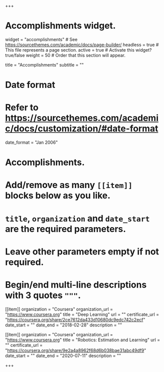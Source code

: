 +++
# Accomplishments widget.
widget = "accomplishments"  # See https://sourcethemes.com/academic/docs/page-builder/
headless = true  # This file represents a page section.
active = true  # Activate this widget? true/false
weight = 50  # Order that this section will appear.

title = "Accomplish&shy;ments"
subtitle = ""

# Date format
#   Refer to https://sourcethemes.com/academic/docs/customization/#date-format
date_format = "Jan 2006"

# Accomplishments.
#   Add/remove as many `[[item]]` blocks below as you like.
#   `title`, `organization` and `date_start` are the required parameters.
#   Leave other parameters empty if not required.
#   Begin/end multi-line descriptions with 3 quotes `"""`.

[[item]]
  organization = "Coursera"
  organization_url = "https://www.coursera.org"
  title = "Deep Learning"
  url = ""
  certificate_url = "https://coursera.org/share/2ce7612da433d10680dc9edc742c2ecf"
  date_start = ""
  date_end = "2018-02-28"
  description = ""
  
[[item]]
  organization = "Coursera"
  organization_url = "https://www.coursera.org"
  title = "Robotics: Estimation and Learning"
  url = ""
  certificate_url = "https://coursera.org/share/9e2a4a8962f68d6b038bae31abc49df9"
  date_start = ""
  date_end = "2020-07-11"
  description = ""

+++
